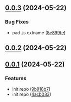 ## [0.0.3](https://github.com/varlet/webfont/compare/v0.0.2...v0.0.3) (2024-05-22)


### Bug Fixes

* pad .js extname ([8e899fe](https://github.com/varlet/webfont/commit/8e899fe07051aab6ef4eae5a0f51f415f94f3bfe))



## [0.0.2](https://github.com/varlet/webfont/compare/v0.0.1...v0.0.2) (2024-05-22)



## [0.0.1](https://github.com/varlet/webfont/compare/4acb083c5e56a445dadba8b2c675a455eac1ac7b...v0.0.1) (2024-05-22)


### Features

* init repo ([9b918b7](https://github.com/varlet/webfont/commit/9b918b7a4fe0095d4590866a9decba12a5f78237))
* init repo ([4acb083](https://github.com/varlet/webfont/commit/4acb083c5e56a445dadba8b2c675a455eac1ac7b))



